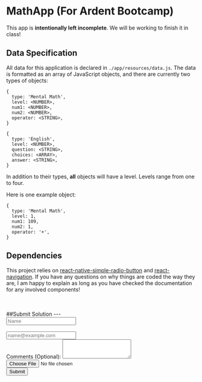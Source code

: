 # MathApp (For Ardent Bootcamp)

This app is **intentionally left incomplete**. We will be working to finish it
in class!

## Data Specification

All data for this application is declared in `./app/resources/data.js`. The data
is formatted as an array of JavaScript objects, and there are currently two
types of objects:

```
{
  type: 'Mental Math',
  level: <NUMBER>,
  num1: <NUMBER>,
  num2: <NUMBER>,
  operator: <STRING>,
}
```

```
{
  type: 'English',
  level: <NUMBER>,
  question: <STRING>,
  choices: <ARRAY>,
  answer: <STRING>,
}
```

In addition to their types, **all** objects will have a level. Levels range from
one to four.

Here is one example object:

```
{
  type: 'Mental Math',
  level: 1,
  num1: 109,
  num2: 1,
  operator: '+',
}
```

## Dependencies

This project relies on [react-native-simple-radio-button][1] and
[react-navigation][2]. If you have any questions on why things are coded the way
they are, I am happy to explain as long as you have checked the documentation
for any involved components!

[1]: https://github.com/moschan/react-native-simple-radio-button
[2]: https://reactnavigation.org/docs/intro/

<br>
<br>
##Submit Solution
---
<div class="jumbotron jumbotron-fluid bg-light text-dark">
  <div class="container">
    <form>
        <div class="row">
            <div class="col">
            <input type="text" class="form-control" placeholder="Name">
            </div>
        </div>
        <br>
        <div class="form-group">
            <input type="email" class="form-control" id="exampleFormControlInput1" placeholder="name@example.com">
        </div>
        <div class="form-group">
            <label for="exampleFormControlTextarea1">Comments (Optional):</label>
            <textarea class="form-control" id="exampleFormControlTextarea1" rows="3"></textarea>
        </div>
        <div class="form-group">
            <input type="file" class="form-control-file" id="exampleFormControlFile1">
        </div>
        <button type="submit" class="btn btn-primary">Submit</button>
    </form>
  </div>
</div>